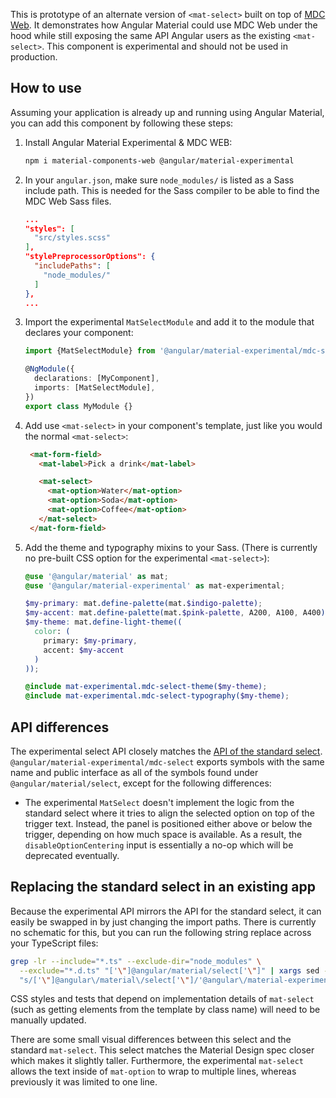 This is prototype of an alternate version of `<mat-select>` built on top of
[MDC Web](https://github.com/material-components/material-components-web). It demonstrates how
Angular Material could use MDC Web under the hood while still exposing the same API Angular users as
the existing `<mat-select>`. This component is experimental and should not be used in production.

## How to use
Assuming your application is already up and running using Angular Material, you can add this
component by following these steps:

1. Install Angular Material Experimental & MDC WEB:

   ```bash
   npm i material-components-web @angular/material-experimental
   ```

2. In your `angular.json`, make sure `node_modules/` is listed as a Sass include path. This is
   needed for the Sass compiler to be able to find the MDC Web Sass files.

   ```json
   ...
   "styles": [
     "src/styles.scss"
   ],
   "stylePreprocessorOptions": {
     "includePaths": [
       "node_modules/"
     ]
   },
   ...
   ```

3. Import the experimental `MatSelectModule` and add it to the module that declares your
   component:

   ```ts
   import {MatSelectModule} from '@angular/material-experimental/mdc-select';

   @NgModule({
     declarations: [MyComponent],
     imports: [MatSelectModule],
   })
   export class MyModule {}
   ```

4. Add use `<mat-select>` in your component's template, just like you would the normal
   `<mat-select>`:

   ```html
    <mat-form-field>
      <mat-label>Pick a drink</mat-label>

      <mat-select>
        <mat-option>Water</mat-option>
        <mat-option>Soda</mat-option>
        <mat-option>Coffee</mat-option>
      </mat-select>
    </mat-form-field>
   ```

5. Add the theme and typography mixins to your Sass. (There is currently no pre-built CSS option for
   the experimental `<mat-select>`):

   ```scss
   @use '@angular/material' as mat;
   @use '@angular/material-experimental' as mat-experimental;

   $my-primary: mat.define-palette(mat.$indigo-palette);
   $my-accent: mat.define-palette(mat.$pink-palette, A200, A100, A400);
   $my-theme: mat.define-light-theme((
     color: (
       primary: $my-primary,
       accent: $my-accent
     )
   ));

   @include mat-experimental.mdc-select-theme($my-theme);
   @include mat-experimental.mdc-select-typography($my-theme);
   ```

## API differences
The experimental select API closely matches the
[API of the standard select](https://material.angular.io/components/select/api).
`@angular/material-experimental/mdc-select` exports symbols with the same name and public interface
as all of the symbols found under `@angular/material/select`, except for the following
differences:

* The experimental `MatSelect` doesn't implement the logic from the standard select where it
tries to align the selected option on top of the trigger text. Instead, the panel is positioned
either above or below the trigger, depending on how much space is available. As a result, the
`disableOptionCentering` input is essentially a no-op which will be deprecated eventually.

## Replacing the standard select in an existing app
Because the experimental API mirrors the API for the standard select, it can easily be swapped in
by just changing the import paths. There is currently no schematic for this, but you can run the
following string replace across your TypeScript files:

```bash
grep -lr --include="*.ts" --exclude-dir="node_modules" \
  --exclude="*.d.ts" "['\"]@angular/material/select['\"]" | xargs sed -i \
  "s/['\"]@angular\/material\/select['\"]/'@angular\/material-experimental\/mdc-select'/g"
```

CSS styles and tests that depend on implementation details of `mat-select` (such as getting elements
from the template by class name) will need to be manually updated.

There are some small visual differences between this select and the standard `mat-select`. This
select matches the Material Design spec closer which makes it slightly taller. Furthermore, the
experimental `mat-select` allows the text inside of `mat-option` to wrap to multiple lines, whereas
previously it was limited to one line.
